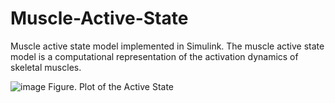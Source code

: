 # Muscle-Active-State
Muscle active state model implemented in Simulink. The muscle active state model is a computational representation of the activation dynamics of skeletal muscles.

                                            
![image](https://github.com/KanNudimmud/Muscle-Active-State/assets/75501882/defd63b7-5164-4384-913e-1f4186888bec)
Figure.  Plot of the Active State
